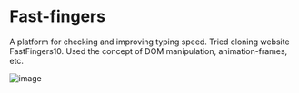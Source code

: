 # Fast-fingers
A platform for checking and improving typing speed. Tried cloning website FastFingers10. Used the concept of DOM manipulation, animation-frames, etc.

![image](https://user-images.githubusercontent.com/85542595/208604156-f1ddb3a6-e61e-48aa-9f70-4022bab0ea68.png)
